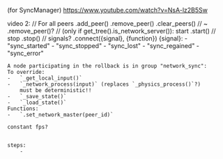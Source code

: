 (for SyncManager) https://www.youtube.com/watch?v=NsA-lz2B5Sw

video 2:
	// For all peers
	.add_peer()
	.remove_peer()
	.clear_peers() // ~ .remove_peer()?
	// (only if get_tree().is_network_server()): start 
	.start()
	// stop
	.stop()
	// signals?
	.connect({signal}, {function})
		{signal}:
			-	"sync_started"
			-	"sync_stopped"
			-	"sync_lost"
			-	"sync_regained"
			-	"sync_error"

	A node participating in the rollback is in group "network_sync":
	To override:
	-	`_get_local_input()`
	-	`_network_process(input)` (replaces `_physics_process()`?)
		must be deterministic!!
	-	`_save_state()`
	-	`_load_state()`
	Functions:
	-	`.set_network_master(peer_id)`

	constant fps?

	
	steps:
		- 
